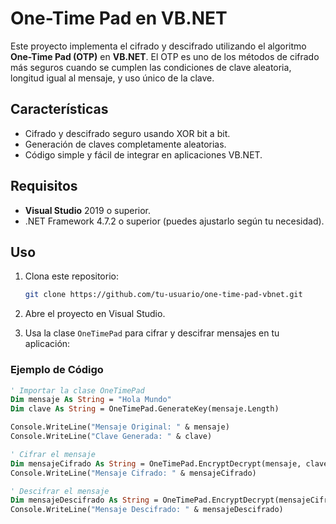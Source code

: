 # One-Time Pad en VB.NET

Este proyecto implementa el cifrado y descifrado utilizando el algoritmo **One-Time Pad (OTP)** en **VB.NET**. El OTP es uno de los métodos de cifrado más seguros cuando se cumplen las condiciones de clave aleatoria, longitud igual al mensaje, y uso único de la clave.

## Características

- Cifrado y descifrado seguro usando XOR bit a bit.
- Generación de claves completamente aleatorias.
- Código simple y fácil de integrar en aplicaciones VB.NET.

## Requisitos

- **Visual Studio** 2019 o superior.
- .NET Framework 4.7.2 o superior (puedes ajustarlo según tu necesidad).

## Uso

1. Clona este repositorio:
    ```bash
    git clone https://github.com/tu-usuario/one-time-pad-vbnet.git
    ```

2. Abre el proyecto en Visual Studio.

3. Usa la clase `OneTimePad` para cifrar y descifrar mensajes en tu aplicación:

### Ejemplo de Código

```vb
' Importar la clase OneTimePad
Dim mensaje As String = "Hola Mundo"
Dim clave As String = OneTimePad.GenerateKey(mensaje.Length)

Console.WriteLine("Mensaje Original: " & mensaje)
Console.WriteLine("Clave Generada: " & clave)

' Cifrar el mensaje
Dim mensajeCifrado As String = OneTimePad.EncryptDecrypt(mensaje, clave)
Console.WriteLine("Mensaje Cifrado: " & mensajeCifrado)

' Descifrar el mensaje
Dim mensajeDescifrado As String = OneTimePad.EncryptDecrypt(mensajeCifrado, clave)
Console.WriteLine("Mensaje Descifrado: " & mensajeDescifrado)
